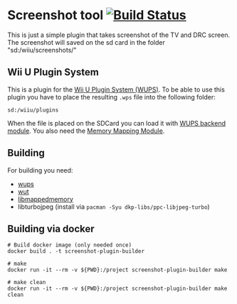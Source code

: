 # Screenshot tool [![Build Status](https://api.travis-ci.org/Maschell/ScreenshotWUPS.svg?branch=master)](https://travis-ci.org/Maschell/ScreenshotWUPS)

This is just a simple plugin that takes screenshot of the TV and DRC screen. The screenshot will saved on the sd card in the folder "sd:/wiiu/screenshots/"

## Wii U Plugin System
This is a plugin for the [Wii U Plugin System (WUPS)](https://github.com/wiiu-env/WiiUPluginSystem/). To be able to use this plugin you have to place the resulting `.wps` file into the following folder:

```
sd:/wiiu/plugins
```
When the file is placed on the SDCard you can load it with [WUPS backend module](https://github.com/Maschell/WiiUPluginLoaderBackend/).
You also need the [Memory Mapping Module](https://github.com/wiiu-env/MemoryMappingModule/).

## Building

For building you need: 
- [wups](https://github.com/wiiu-env/WiiUPluginSystem)
- [wut](https://github.com/decaf-emu/wut)
- [libmappedmemory](https://github.com/wiiu-env/libmappedmemory)
- libturbojpeg (install via `pacman -Syu dkp-libs/ppc-libjpeg-turbo`)

## Building via docker

```
# Build docker image (only needed once)
docker build . -t screenshot-plugin-builder

# make 
docker run -it --rm -v ${PWD}:/project screenshot-plugin-builder make

# make clean
docker run -it --rm -v ${PWD}:/project screenshot-plugin-builder make clean
```

